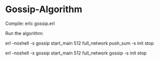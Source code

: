 # Gossip-Algorithm

Compile:
erlc gossip.erl  

Run the algorithm:


erl -noshell -s gossip start_main 512 full_network push_sum -s init stop 


erl -noshell -s gossip start_main 512 full_network gossip -s init stop 
